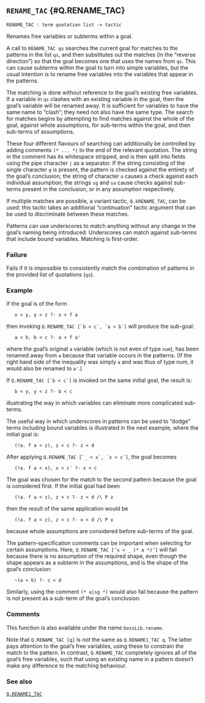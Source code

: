 ## `RENAME_TAC` {#Q.RENAME_TAC}


```
RENAME_TAC : term quotation list -> tactic
```



Renames free variables or subterms within a goal.


A call to `RENAME_TAC qs` searches the current goal for matches to the
patterns in the list `qs`, and then substitutes out the matches (in
the “reverse direction”) so that the goal becomes one that uses the
names from `qs`. This can cause subterms within the goal to turn into
simple variables, but the usual intention is to rename free variables
into the variables that appear in the patterns.

The matching is done without reference to the goal’s existing free
variables. If a variable in `qs` clashes with an existing variable in
the goal, then the goal’s variable will be renamed away. It is
sufficient for variables to have the same name to “clash”; they need
not also have the same type. The search for matches begins by
attempting to find matches against the whole of the goal, against
whole assumptions, for sub-terms within the goal, and then sub-terms
of assumptions. 

These four different flavours of searching can additionally be
controlled by adding comments `(* ... *)` to the end of the relevant
quotation. The string in the comment has its whitespace stripped, and
is then split into fields using the pipe character `|` as a separator.
If the string consisting of the single character `g` is present, the
pattern is checked against the entirety of the goal’s conclusion; the
string of character `a` causes a check against each individual
assumption; the strings `sg` and `sa` cause checks against
sub-terms present in the conclusion, or in any assumption
respectively.

If multiple matches are possible, a variant tactic,
`Q.kRENAME_TAC`, can be used: this tactic takes an additional
“continuation” tactic argument that can be used to discriminate
between these matches.

Patterns can use underscores to match anything without any change in
the goal’s naming being introduced. Underscores can match against
sub-terms that include bound variables. Matching is first-order.

### Failure

Fails if it is impossible to consistently match the combination of
patterns in the provided list of quotations (`qs`).

### Example

If the goal is of the form
    
       x < y, y < z ?- x < f a
    
then invoking `` Q.RENAME_TAC [`b < c`, `a < b`] `` will produce the sub-goal:
    
       a < b, b < c ?- a < f a'
    
where the goal’s original `a` variable (which is not even of type
`num`), has been renamed away from `a` because that variable occurs in the
patterns. (If the right hand side of the inequality was simply `a` and
was thus of type num, it would also be renamed to `a'`.)

If `` Q.RENAME_TAC [`b < c`] `` is invoked on the same initial goal, the result is:
    
       b < y, y < z ?- b < c
    
illustrating the way in which variables can eliminate more complicated
sub-terms.

The useful way in which underscores in patterns can be used to
“dodge” terms including bound variables is illustrated in the next
example, where the initial goal is:
    
       (!a. f a < z), z < c ?- z < d
    
After applying `` Q.RENAME_TAC [`_ < x`, `x < c`] ``, the goal becomes
    
       (!a. f a < x), x < c' ?- x < c
    
The goal was chosen for the match to the second pattern because the
goal is considered first. If the initial goal had been
    
       (!a. f a < z), z < c ?- z < d /\ P z
    
then the result of the same application would be
    
       (!a. f a < z), z < c ?- x < d /\ P x
    
because whole assumptions are considered before sub-terms of the goal.

The pattern-specification comments can be important when selecting for
certain assumptions. Here, `Q.RENAME_TAC [‘x < _ (* a *)’]` will fail
because there is no assumption of the required shape, even though the
shape appears as a subterm in the assumptions, and is the shape of the
goal’s conclusion:
    
       ~(a < b) ?- c < d
    
Similarly, using the comment `(* a|sg *)` would also fail because the
pattern is not present as a sub-term of the goal’s conclusion.

### Comments

This function is also available under the name `bossLib.rename`.

Note that `Q.RENAME_TAC [q]` is *not* the same as `Q.RENAME1_TAC q`.
The latter pays attention to the goal’s free variables, using these to
constrain the match to the pattern. In contrast, `Q.RENAME_TAC`
completely ignores all of the goal’s free variables, such that using
an existing name in a pattern doesn’t make any difference to the
matching behaviour.

### See also

[`Q.RENAME1_TAC`](#Q.RENAME1_TAC)

